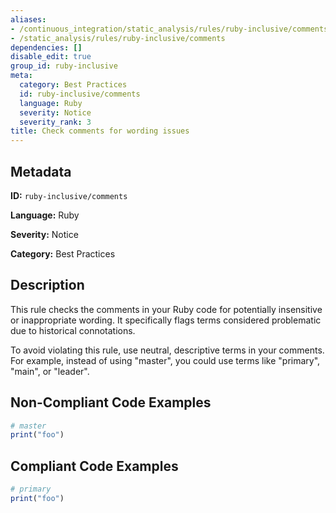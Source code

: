 ```yaml
---
aliases:
- /continuous_integration/static_analysis/rules/ruby-inclusive/comments
- /static_analysis/rules/ruby-inclusive/comments
dependencies: []
disable_edit: true
group_id: ruby-inclusive
meta:
  category: Best Practices
  id: ruby-inclusive/comments
  language: Ruby
  severity: Notice
  severity_rank: 3
title: Check comments for wording issues
---
```

<!--  SOURCED FROM https://github.com/DataDog/datadog-static-analyzer-rule-docs -->


## Metadata
**ID:** `ruby-inclusive/comments`

**Language:** Ruby

**Severity:** Notice

**Category:** Best Practices

## Description
This rule checks the comments in your Ruby code for potentially insensitive or inappropriate wording. It specifically flags terms considered problematic due to historical connotations.

To avoid violating this rule, use neutral, descriptive terms in your comments. For example, instead of using "master", you could use terms like "primary", "main", or "leader".

## Non-Compliant Code Examples
```ruby
# master
print("foo")
```

## Compliant Code Examples
```ruby
# primary
print("foo")
```
